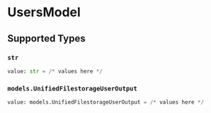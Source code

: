 # UsersModel


## Supported Types

### `str`

```python
value: str = /* values here */
```

### `models.UnifiedFilestorageUserOutput`

```python
value: models.UnifiedFilestorageUserOutput = /* values here */
```

